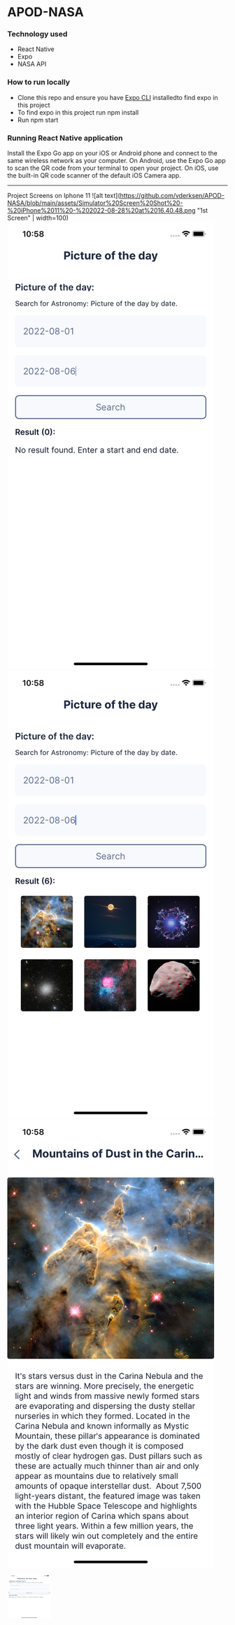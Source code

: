# APOD-NASA

###  Technology used
- React Native
- Expo
- NASA API

###  How to run locally
- Clone this repo and ensure you have [Expo CLI](https://docs.expo.dev/get-started/installation/) installedto find expo in this project 
- To find expo in this project run npm install
- Run npm start

###  Running React Native application
Install the Expo Go app on your iOS or Android phone and connect to the same wireless network as your computer. On Android, use the Expo Go app to scan the QR code from your terminal to open your project. On iOS, use the built-in QR code scanner of the default iOS Camera app.
 
---
Project Screens on Iphone 11
![alt text](https://github.com/vderksen/APOD-NASA/blob/main/assets/Simulator%20Screen%20Shot%20-%20iPhone%2011%20-%202022-08-28%20at%2016.40.48.png "1st Screen" | width=100)
![alt text](https://github.com/vderksen/APOD-NASA/blob/main/assets/Simulator%20Screen%20Shot%20-%20iPhone%2011%20-%202022-08-29%20at%2010.58.10.png "2nd Screen")
![alt text](https://github.com/vderksen/APOD-NASA/blob/main/assets/Simulator%20Screen%20Shot%20-%20iPhone%2011%20-%202022-08-29%20at%2010.58.21.png "3rd Screen")
![alt text](https://github.com/vderksen/APOD-NASA/blob/main/assets/Simulator%20Screen%20Shot%20-%20iPhone%2011%20-%202022-08-29%20at%2010.58.26.png "4th Screen")

<img src="https://github.com/vderksen/APOD-NASA/blob/main/assets/Simulator%20Screen%20Shot%20-%20iPhone%2011%20-%202022-08-28%20at%2016.40.48.png" width="100" height="100">
